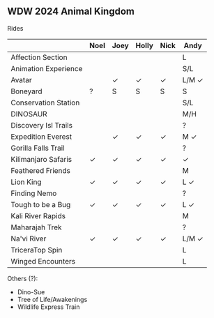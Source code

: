 ## WDW 2024 Animal Kingdom



Rides

|                 |Noel|Joey|Holly|Nick|Andy|
|-----------------|----|----|-----|----|----|
|Affection Section| | | | |L|
|Animation Experience| | | | |S/L|
|Avatar| |&check;|&check;|&check;|L/M &check;|
|Boneyard|?|S|S|S|S|
|Conservation Station| | | | |S/L|
|DINOSAUR| | | | |M/H|
|Discovery Isl Trails| | | | |?|
|Expedition Everest| |&check;|&check;|&check;|M &check;|
|Gorilla Falls Trail| | | | |?|
|Kilimanjaro Safaris|&check;|&check;|&check;|&check;|&check;|
|Feathered Friends| | | | |M|
|Lion King|&check;|&check;|&check;|&check;|L &check;|
|Finding Nemo| | | | |?|
|Tough to be a Bug|&check;|&check;|&check;|&check;|L &check;|
|Kali River Rapids| | | | |M|
|Maharajah Trek| | | | |?|
|Na'vi River|&check;|&check;|&check;|&check;|L/M &check;|
|TriceraTop Spin| | | | |L|
|Winged Encounters| | | | |L|


Others (?):

- Dino-Sue
- Tree of Life/Awakenings
- Wildlife Express Train

